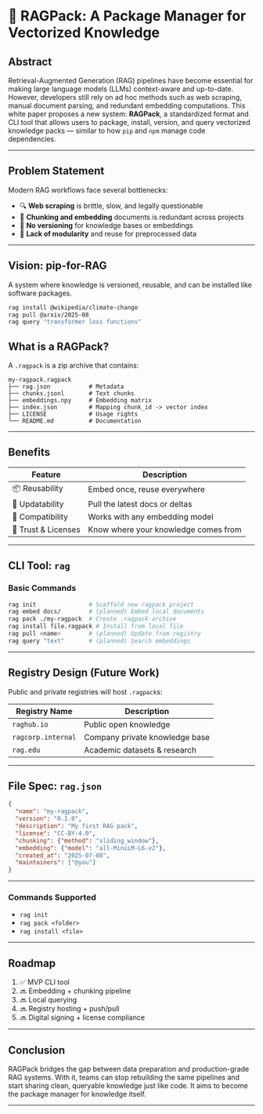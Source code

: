 # 📄 RAGPack: A Package Manager for Vectorized Knowledge

## Abstract
Retrieval-Augmented Generation (RAG) pipelines have become essential for making large language models (LLMs) context-aware and up-to-date. However, developers still rely on ad hoc methods such as web scraping, manual document parsing, and redundant embedding computations. This white paper proposes a new system: **RAGPack**, a standardized format and CLI tool that allows users to package, install, version, and query vectorized knowledge packs — similar to how `pip` and `npm` manage code dependencies.

---

## Problem Statement

Modern RAG workflows face several bottlenecks:

- 🔍 **Web scraping** is brittle, slow, and legally questionable
- 📄 **Chunking and embedding** documents is redundant across projects
- 🔄 **No versioning** for knowledge bases or embeddings
- 🧱 **Lack of modularity** and reuse for preprocessed data


---

## Vision: pip-for-RAG

A system where knowledge is versioned, reusable, and can be installed like software packages.

```bash
rag install @wikipedia/climate-change
rag pull @arxiv/2025-08
rag query "transformer loss functions"
```

## What is a RAGPack?

A `.ragpack` is a zip archive that contains:

```text
my-ragpack.ragpack
├── rag.json           # Metadata
├── chunks.jsonl       # Text chunks
├── embeddings.npy     # Embedding matrix
├── index.json         # Mapping chunk_id -> vector index
├── LICENSE            # Usage rights
└── README.md          # Documentation
```

---

## Benefits

| Feature           | Description                                  |
|------------------|----------------------------------------------|
| 📦 Reusability    | Embed once, reuse everywhere                 |
| 🔄 Updatability   | Pull the latest docs or deltas               |
| 🧠 Compatibility  | Works with any embedding model               |
| 🔐 Trust & Licenses| Know where your knowledge comes from        |

---

## CLI Tool: `rag`

### Basic Commands

```bash
rag init               # Scaffold new ragpack project
rag embed docs/        # (planned) Embed local documents
rag pack ./my-ragpack  # Create .ragpack archive
rag install file.ragpack # Install from local file
rag pull <name>        # (planned) Update from registry
rag query "text"       # (planned) Search embeddings
```

---

## Registry Design (Future Work)

Public and private registries will host `.ragpack`s:

| Registry Name      | Description                        |
|--------------------|------------------------------------|
| `raghub.io`        | Public open knowledge              |
| `ragcorp.internal` | Company private knowledge base     |
| `rag.edu`          | Academic datasets & research       |

---

## File Spec: `rag.json`

```json
{
  "name": "my-ragpack",
  "version": "0.1.0",
  "description": "My first RAG pack",
  "license": "CC-BY-4.0",
  "chunking": {"method": "sliding_window"},
  "embedding": {"model": "all-MiniLM-L6-v2"},
  "created_at": "2025-07-08",
  "maintainers": ["@you"]
}
```

---

### Commands Supported

- `rag init`
- `rag pack <folder>`
- `rag install <file>`

---

## Roadmap

1. ✅ MVP CLI tool
2. 🔜 Embedding + chunking pipeline
3. 🔜 Local querying
4. 🔜 Registry hosting + push/pull
5. 🔜 Digital signing + license compliance

---

## Conclusion

RAGPack bridges the gap between data preparation and production-grade RAG systems. With it, teams can stop rebuilding the same pipelines and start sharing clean, queryable knowledge just like code. It aims to become the package manager for knowledge itself.

---

